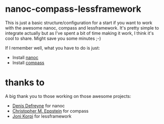 # nanoc-compass-lessframework

This is just a basic structure/configuration for a start if you want to work with the awesome nanoc, compass and lessframework. It's pretty simple to integrate actually but as I've spent a bit of time making it work, I think it's cool to share. Might save you some minutes ;-) 

If I remember well, what you have to do is just:

* Install [nanoc][nanoc_site]
* Install [compass][compass_github]

# thanks to

A big thank you to those working on those awesome projects:

* [Denis Defreyne][ddfreyne_github] for nanoc
* [Christopher M. Eppstein][chriseppstein_github] for compass
* [Joni Korpi][jonikorpi_github] for lessframework


[nanoc_site]: http://nanoc.stoneship.org/ "nanoc web site compiler"
[compass_github]: https://github.com/chriseppstein/compass "compass framework"
[ddfreyne_github]: https://github.com/ddfreyne/nanoc "ddfreyne-nanoc github"
[chriseppstein_github]: https://github.com/chriseppstein/compass "chriseppstein-compass github"
[jonikorpi_github]: https://github.com/jonikorpi/Less-Framework "jonikorpi-lessframework github"